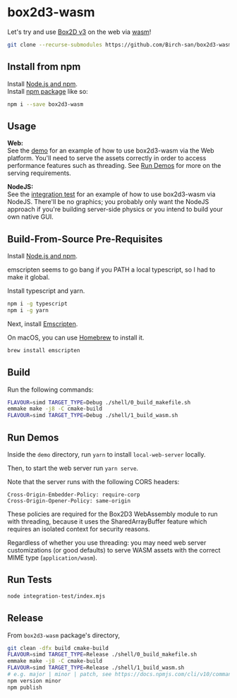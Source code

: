 # box2d3-wasm

Let's try and use [Box2D v3][] on the web via [wasm][]!

```bash
git clone --recurse-submodules https://github.com/Birch-san/box2d3-wasm.git
```

## Install from npm

Install [Node.js and npm][].  
Install [npm package](https://www.npmjs.com/package/box2d3-wasm) like so:

```bash
npm i --save box2d3-wasm
```

## Usage

**Web:**  
See the [demo](demo/modern/index.html) for an example of how to use box2d3-wasm via the Web platform. You'll need to serve the assets correctly in order to access performance features such as threading. See [Run Demos](#run-demos) for more on the serving requirements.

**NodeJS:**  
See the [integration test](integration-test/index.mjs) for an example of how to use box2d3-wasm via NodeJS. There'll be no graphics; you probably only want the NodeJS approach if you're building server-side physics or you intend to build your own native GUI.


## Build-From-Source Pre-Requisites

Install [Node.js and npm][].

emscripten seems to go bang if you PATH a local typescript, so I had to make it global.

Install typescript and yarn.

```bash
npm i -g typescript
npm i -g yarn
```

Next, install [Emscripten](https://emscripten.org/docs/getting_started/downloads.html).

On macOS, you can use [Homebrew](https://brew.sh/) to install it.

```bash
brew install emscripten
```

## Build

Run the following commands:

```bash
FLAVOUR=simd TARGET_TYPE=Debug ./shell/0_build_makefile.sh
emmake make -j8 -C cmake-build
FLAVOUR=simd TARGET_TYPE=Debug ./shell/1_build_wasm.sh
```

## Run Demos

Inside the `demo` directory, run `yarn` to install `local-web-server` locally.

Then, to start the web server run `yarn serve`.

Note that the server runs with the following CORS headers:

```
Cross-Origin-Embedder-Policy: require-corp
Cross-Origin-Opener-Policy: same-origin
```

These policies are required for the Box2D3 WebAssembly module to run with threading, because it uses the SharedArrayBuffer feature which requires an isolated context for security reasons.

Regardless of whether you use threading: you may need web server customizations (or good defaults) to serve WASM assets with the correct MIME type (`application/wasm`).

## Run Tests

```bash
node integration-test/index.mjs
```

## Release

From `box2d3-wasm` package's directory,

```bash
git clean -dfx build cmake-build
FLAVOUR=simd TARGET_TYPE=Release ./shell/0_build_makefile.sh
emmake make -j8 -C cmake-build
FLAVOUR=simd TARGET_TYPE=Release ./shell/1_build_wasm.sh
# e.g. major | minor | patch, see https://docs.npmjs.com/cli/v10/commands/npm-version
npm version minor
npm publish
```

[Box2D v3]: https://github.com/erincatto/box2d
[wasm]: https://webassembly.org/
[Node.js and npm]: https://nodejs.org/en/download/